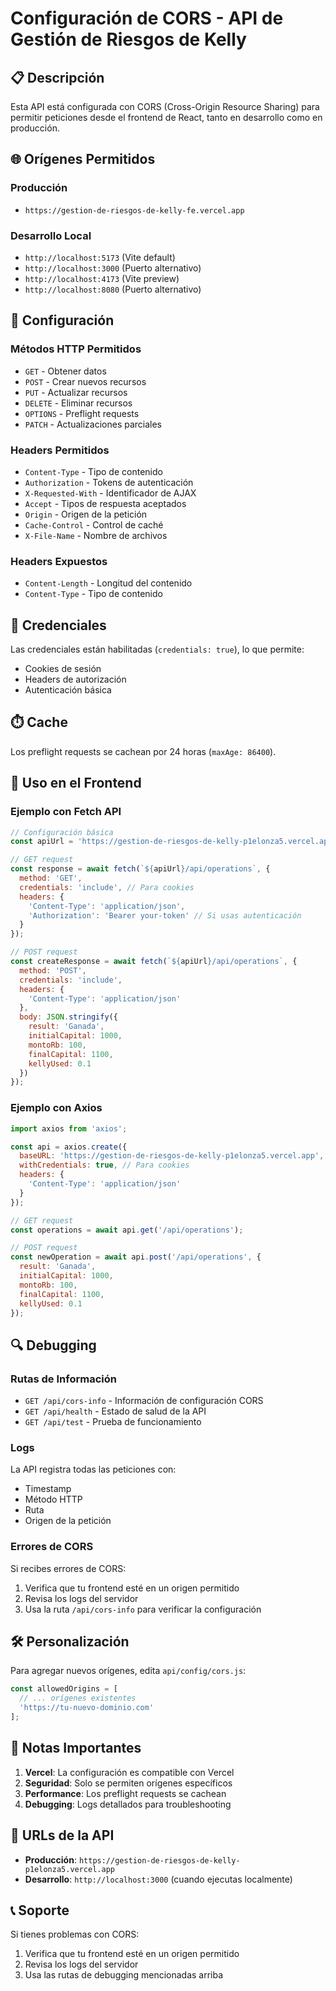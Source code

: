 # Configuración de CORS - API de Gestión de Riesgos de Kelly

## 📋 Descripción

Esta API está configurada con CORS (Cross-Origin Resource Sharing) para permitir peticiones desde el frontend de React, tanto en desarrollo como en producción.

## 🌐 Orígenes Permitidos

### Producción
- `https://gestion-de-riesgos-de-kelly-fe.vercel.app`

### Desarrollo Local
- `http://localhost:5173` (Vite default)
- `http://localhost:3000` (Puerto alternativo)
- `http://localhost:4173` (Vite preview)
- `http://localhost:8080` (Puerto alternativo)

## 🔧 Configuración

### Métodos HTTP Permitidos
- `GET` - Obtener datos
- `POST` - Crear nuevos recursos
- `PUT` - Actualizar recursos
- `DELETE` - Eliminar recursos
- `OPTIONS` - Preflight requests
- `PATCH` - Actualizaciones parciales

### Headers Permitidos
- `Content-Type` - Tipo de contenido
- `Authorization` - Tokens de autenticación
- `X-Requested-With` - Identificador de AJAX
- `Accept` - Tipos de respuesta aceptados
- `Origin` - Origen de la petición
- `Cache-Control` - Control de caché
- `X-File-Name` - Nombre de archivos

### Headers Expuestos
- `Content-Length` - Longitud del contenido
- `Content-Type` - Tipo de contenido

## 🔐 Credenciales

Las credenciales están habilitadas (`credentials: true`), lo que permite:
- Cookies de sesión
- Headers de autorización
- Autenticación básica

## ⏱️ Cache

Los preflight requests se cachean por 24 horas (`maxAge: 86400`).

## 🚀 Uso en el Frontend

### Ejemplo con Fetch API
```javascript
// Configuración básica
const apiUrl = 'https://gestion-de-riesgos-de-kelly-p1elonza5.vercel.app';

// GET request
const response = await fetch(`${apiUrl}/api/operations`, {
  method: 'GET',
  credentials: 'include', // Para cookies
  headers: {
    'Content-Type': 'application/json',
    'Authorization': 'Bearer your-token' // Si usas autenticación
  }
});

// POST request
const createResponse = await fetch(`${apiUrl}/api/operations`, {
  method: 'POST',
  credentials: 'include',
  headers: {
    'Content-Type': 'application/json'
  },
  body: JSON.stringify({
    result: 'Ganada',
    initialCapital: 1000,
    montoRb: 100,
    finalCapital: 1100,
    kellyUsed: 0.1
  })
});
```

### Ejemplo con Axios
```javascript
import axios from 'axios';

const api = axios.create({
  baseURL: 'https://gestion-de-riesgos-de-kelly-p1elonza5.vercel.app',
  withCredentials: true, // Para cookies
  headers: {
    'Content-Type': 'application/json'
  }
});

// GET request
const operations = await api.get('/api/operations');

// POST request
const newOperation = await api.post('/api/operations', {
  result: 'Ganada',
  initialCapital: 1000,
  montoRb: 100,
  finalCapital: 1100,
  kellyUsed: 0.1
});
```

## 🔍 Debugging

### Rutas de Información
- `GET /api/cors-info` - Información de configuración CORS
- `GET /api/health` - Estado de salud de la API
- `GET /api/test` - Prueba de funcionamiento

### Logs
La API registra todas las peticiones con:
- Timestamp
- Método HTTP
- Ruta
- Origen de la petición

### Errores de CORS
Si recibes errores de CORS:
1. Verifica que tu frontend esté en un origen permitido
2. Revisa los logs del servidor
3. Usa la ruta `/api/cors-info` para verificar la configuración

## 🛠️ Personalización

Para agregar nuevos orígenes, edita `api/config/cors.js`:

```javascript
const allowedOrigins = [
  // ... orígenes existentes
  'https://tu-nuevo-dominio.com'
];
```

## 📝 Notas Importantes

1. **Vercel**: La configuración es compatible con Vercel
2. **Seguridad**: Solo se permiten orígenes específicos
3. **Performance**: Los preflight requests se cachean
4. **Debugging**: Logs detallados para troubleshooting

## 🔗 URLs de la API

- **Producción**: `https://gestion-de-riesgos-de-kelly-p1elonza5.vercel.app`
- **Desarrollo**: `http://localhost:3000` (cuando ejecutas localmente)

## 📞 Soporte

Si tienes problemas con CORS:
1. Verifica que tu frontend esté en un origen permitido
2. Revisa los logs del servidor
3. Usa las rutas de debugging mencionadas arriba 